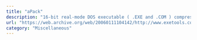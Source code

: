 ```yaml
---
title: "aPack"
description: "16-bit real-mode DOS executable ( .EXE and .COM ) compressor."
url: "https://web.archive.org/web/20060111104142/http://www.exetools.com/files/compressors/dos/apack099.zip"
category: "Miscellaneous"
---
```


